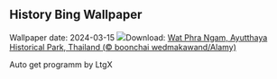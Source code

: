 ## History Bing Wallpaper
Wallpaper date: 2024-03-15
![](https://www.bing.com/th?id=OHR.AyutthayaTree_EN-US1871119120_UHD.jpg&w=1000)Download: [Wat Phra Ngam, Ayutthaya Historical Park, Thailand (© boonchai wedmakawand/Alamy)](https://www.bing.com/th?id=OHR.AyutthayaTree_EN-US1871119120_UHD.jpg)

Auto get programm by LtgX
